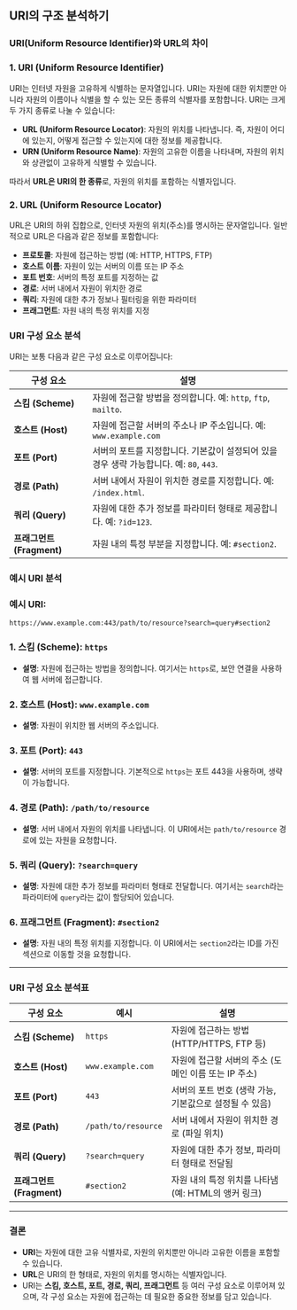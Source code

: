 ## URI의 구조 분석하기
### URI(Uniform Resource Identifier)와 URL의 차이

### 1. **URI (Uniform Resource Identifier)**

URI는 인터넷 자원을 고유하게 식별하는 문자열입니다. URI는 자원에 대한 위치뿐만 아니라 자원의 이름이나 식별을 할 수 있는 모든 종류의 식별자를 포함합니다. URI는 크게 두 가지 종류로 나눌 수 있습니다:

- **URL (Uniform Resource Locator)**: 자원의 위치를 나타냅니다. 즉, 자원이 어디에 있는지, 어떻게 접근할 수 있는지에 대한 정보를 제공합니다.
- **URN (Uniform Resource Name)**: 자원의 고유한 이름을 나타내며, 자원의 위치와 상관없이 고유하게 식별할 수 있습니다.

따라서 **URL은 URI의 한 종류**로, 자원의 위치를 포함하는 식별자입니다.

### 2. **URL (Uniform Resource Locator)**

URL은 URI의 하위 집합으로, 인터넷 자원의 위치(주소)를 명시하는 문자열입니다. 일반적으로 URL은 다음과 같은 정보를 포함합니다:

- **프로토콜**: 자원에 접근하는 방법 (예: HTTP, HTTPS, FTP)
- **호스트 이름**: 자원이 있는 서버의 이름 또는 IP 주소
- **포트 번호**: 서버의 특정 포트를 지정하는 값
- **경로**: 서버 내에서 자원이 위치한 경로
- **쿼리**: 자원에 대한 추가 정보나 필터링을 위한 파라미터
- **프래그먼트**: 자원 내의 특정 위치를 지정

### URI 구성 요소 분석

URI는 보통 다음과 같은 구성 요소로 이루어집니다:

| 구성 요소 | 설명 |
| --- | --- |
| **스킴 (Scheme)** | 자원에 접근할 방법을 정의합니다. 예: `http`, `ftp`, `mailto`. |
| **호스트 (Host)** | 자원에 접근할 서버의 주소나 IP 주소입니다. 예: `www.example.com` |
| **포트 (Port)** | 서버의 포트를 지정합니다. 기본값이 설정되어 있을 경우 생략 가능합니다. 예: `80`, `443`. |
| **경로 (Path)** | 서버 내에서 자원이 위치한 경로를 지정합니다. 예: `/index.html`. |
| **쿼리 (Query)** | 자원에 대한 추가 정보를 파라미터 형태로 제공합니다. 예: `?id=123`. |
| **프래그먼트 (Fragment)** | 자원 내의 특정 부분을 지정합니다. 예: `#section2`. |

### 예시 URI 분석

### 예시 URI:

```
https://www.example.com:443/path/to/resource?search=query#section2
```

### 1. **스킴 (Scheme)**: `https`

- **설명**: 자원에 접근하는 방법을 정의합니다. 여기서는 `https`로, 보안 연결을 사용하여 웹 서버에 접근합니다.

### 2. **호스트 (Host)**: `www.example.com`

- **설명**: 자원이 위치한 웹 서버의 주소입니다.

### 3. **포트 (Port)**: `443`

- **설명**: 서버의 포트를 지정합니다. 기본적으로 `https`는 포트 443을 사용하며, 생략이 가능합니다.

### 4. **경로 (Path)**: `/path/to/resource`

- **설명**: 서버 내에서 자원의 위치를 나타냅니다. 이 URI에서는 `path/to/resource` 경로에 있는 자원을 요청합니다.

### 5. **쿼리 (Query)**: `?search=query`

- **설명**: 자원에 대한 추가 정보를 파라미터 형태로 전달합니다. 여기서는 `search`라는 파라미터에 `query`라는 값이 할당되어 있습니다.

### 6. **프래그먼트 (Fragment)**: `#section2`

- **설명**: 자원 내의 특정 위치를 지정합니다. 이 URI에서는 `section2`라는 ID를 가진 섹션으로 이동할 것을 요청합니다.

---

### **URI 구성 요소 분석표**

| 구성 요소 | 예시 | 설명 |
| --- | --- | --- |
| **스킴 (Scheme)** | `https` | 자원에 접근하는 방법 (HTTP/HTTPS, FTP 등) |
| **호스트 (Host)** | `www.example.com` | 자원에 접근할 서버의 주소 (도메인 이름 또는 IP 주소) |
| **포트 (Port)** | `443` | 서버의 포트 번호 (생략 가능, 기본값으로 설정될 수 있음) |
| **경로 (Path)** | `/path/to/resource` | 서버 내에서 자원이 위치한 경로 (파일 위치) |
| **쿼리 (Query)** | `?search=query` | 자원에 대한 추가 정보, 파라미터 형태로 전달됨 |
| **프래그먼트 (Fragment)** | `#section2` | 자원 내의 특정 위치를 나타냄 (예: HTML의 앵커 링크) |

---

### **결론**

- **URI**는 자원에 대한 고유 식별자로, 자원의 위치뿐만 아니라 고유한 이름을 포함할 수 있습니다.
- **URL**은 URI의 한 형태로, 자원의 위치를 명시하는 식별자입니다.
- URI는 **스킴, 호스트, 포트, 경로, 쿼리, 프래그먼트** 등 여러 구성 요소로 이루어져 있으며, 각 구성 요소는 자원에 접근하는 데 필요한 중요한 정보를 담고 있습니다.